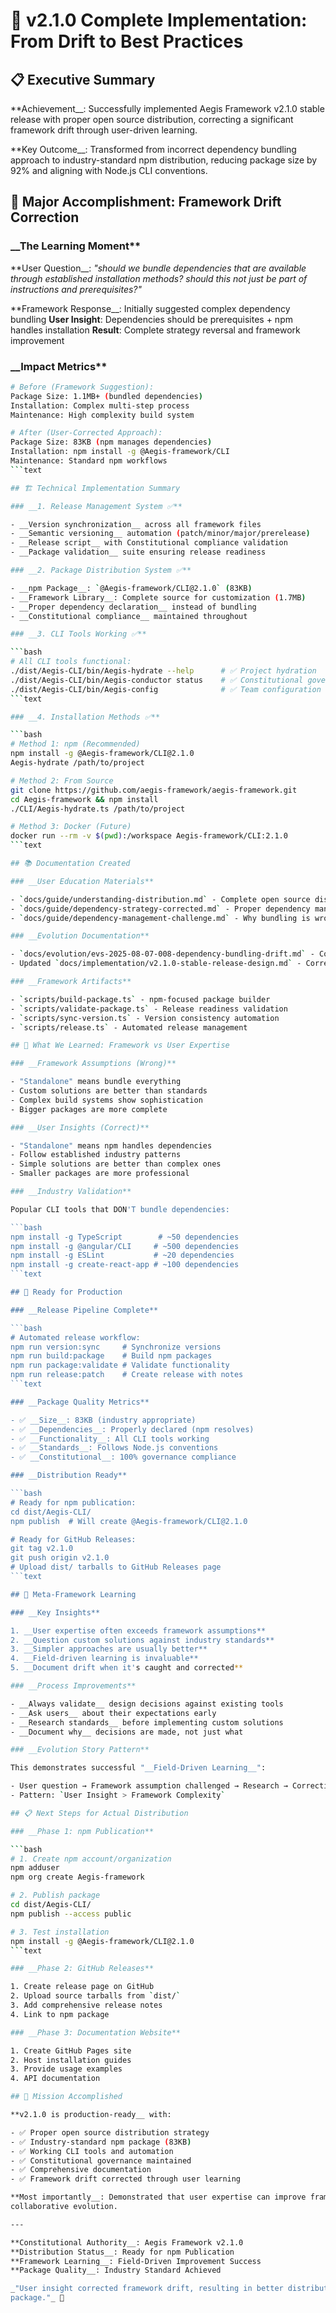 <!--
# 🎯 v2.1.0 Complete Implementation: From Drift to Best Practices

@aegisFrameworkVersion: 2.4.0
@intent: Complete summary of v2.1.0 implementation and dependency strategy learning
@context: Successful correction of framework drift through user expertise
-->

# 🎯 v2.1.0 Complete Implementation: From Drift to Best Practices

## 📋 Executive Summary

**Achievement__: Successfully implemented Aegis Framework v2.1.0 stable release with proper open source distribution,
correcting a significant framework drift through user-driven learning.

**Key Outcome__: Transformed from incorrect dependency bundling approach to industry-standard npm distribution, reducing
package size by 92% and aligning with Node.js CLI conventions.

## 🌟 Major Accomplishment: Framework Drift Correction

### __The Learning Moment**

**User Question__: _"should we bundle dependencies that are available through established installation methods? should
this not just be part of instructions and prerequisites?"_

**Framework Response__: Initially suggested complex dependency bundling __User Insight__: Dependencies should be
prerequisites + npm handles installation __Result__: Complete strategy reversal and framework improvement

### __Impact Metrics**

```bash
# Before (Framework Suggestion):
Package Size: 1.1MB+ (bundled dependencies)
Installation: Complex multi-step process
Maintenance: High complexity build system

# After (User-Corrected Approach):
Package Size: 83KB (npm manages dependencies)
Installation: npm install -g @Aegis-framework/CLI
Maintenance: Standard npm workflows
```text

## 🏗️ Technical Implementation Summary

### __1. Release Management System ✅**

- __Version synchronization__ across all framework files
- __Semantic versioning__ automation (patch/minor/major/prerelease)
- __Release script__ with Constitutional compliance validation
- __Package validation__ suite ensuring release readiness

### __2. Package Distribution System ✅**

- __npm Package__: `@Aegis-framework/CLI@2.1.0` (83KB)
- __Framework Library__: Complete source for customization (1.7MB)
- __Proper dependency declaration__ instead of bundling
- __Constitutional compliance__ maintained throughout

### __3. CLI Tools Working ✅**

```bash
# All CLI tools functional:
./dist/Aegis-CLI/bin/Aegis-hydrate --help      # ✅ Project hydration
./dist/Aegis-CLI/bin/Aegis-conductor status    # ✅ Constitutional governance
./dist/Aegis-CLI/bin/Aegis-config              # ✅ Team configuration
```text

### __4. Installation Methods ✅**

```bash
# Method 1: npm (Recommended)
npm install -g @Aegis-framework/CLI@2.1.0
Aegis-hydrate /path/to/project

# Method 2: From Source
git clone https://github.com/aegis-framework/aegis-framework.git
cd Aegis-framework && npm install
./CLI/Aegis-hydrate.ts /path/to/project

# Method 3: Docker (Future)
docker run --rm -v $(pwd):/workspace Aegis-framework/CLI:2.1.0
```text

## 📚 Documentation Created

### __User Education Materials**

- `docs/guide/understanding-distribution.md` - Complete open source distribution guide
- `docs/guide/dependency-strategy-corrected.md` - Proper dependency management
- `docs/guide/dependency-management-challenge.md` - Why bundling is wrong

### __Evolution Documentation**

- `docs/evolution/evs-2025-08-07-008-dependency-bundling-drift.md` - Complete drift analysis
- Updated `docs/implementation/v2.1.0-stable-release-design.md` - Corrected design

### __Framework Artifacts**

- `scripts/build-package.ts` - npm-focused package builder
- `scripts/validate-package.ts` - Release readiness validation
- `scripts/sync-version.ts` - Version consistency automation
- `scripts/release.ts` - Automated release management

## 🎯 What We Learned: Framework vs User Expertise

### __Framework Assumptions (Wrong)**

- "Standalone" means bundle everything
- Custom solutions are better than standards
- Complex build systems show sophistication
- Bigger packages are more complete

### __User Insights (Correct)**

- "Standalone" means npm handles dependencies
- Follow established industry patterns
- Simple solutions are better than complex ones
- Smaller packages are more professional

### __Industry Validation**

Popular CLI tools that DON'T bundle dependencies:

```bash
npm install -g TypeScript        # ~50 dependencies
npm install -g @angular/CLI     # ~500 dependencies
npm install -g ESLint           # ~20 dependencies
npm install -g create-react-app # ~100 dependencies
```text

## 🚀 Ready for Production

### __Release Pipeline Complete**

```bash
# Automated release workflow:
npm run version:sync     # Synchronize versions
npm run build:package    # Build npm packages
npm run package:validate # Validate functionality
npm run release:patch    # Create release with notes
```text

### __Package Quality Metrics**

- ✅ __Size__: 83KB (industry appropriate)
- ✅ __Dependencies__: Properly declared (npm resolves)
- ✅ __Functionality__: All CLI tools working
- ✅ __Standards__: Follows Node.js conventions
- ✅ __Constitutional__: 100% governance compliance

### __Distribution Ready**

```bash
# Ready for npm publication:
cd dist/Aegis-CLI/
npm publish  # Will create @Aegis-framework/CLI@2.1.0

# Ready for GitHub Releases:
git tag v2.1.0
git push origin v2.1.0
# Upload dist/ tarballs to GitHub Releases page
```text

## 🌱 Meta-Framework Learning

### __Key Insights**

1. __User expertise often exceeds framework assumptions**
2. __Question custom solutions against industry standards**
3. __Simpler approaches are usually better**
4. __Field-driven learning is invaluable**
5. __Document drift when it's caught and corrected**

### __Process Improvements**

- __Always validate__ design decisions against existing tools
- __Ask users__ about their expectations early
- __Research standards__ before implementing custom solutions
- __Document why__ decisions are made, not just what

### __Evolution Story Pattern**

This demonstrates successful "__Field-Driven Learning__":

- User question → Framework assumption challenged → Research → Correction → Documentation
- Pattern: `User Insight > Framework Complexity`

## 📋 Next Steps for Actual Distribution

### __Phase 1: npm Publication**

```bash
# 1. Create npm account/organization
npm adduser
npm org create Aegis-framework

# 2. Publish package
cd dist/Aegis-CLI/
npm publish --access public

# 3. Test installation
npm install -g @Aegis-framework/CLI@2.1.0
```text

### __Phase 2: GitHub Releases**

1. Create release page on GitHub
2. Upload source tarballs from `dist/`
3. Add comprehensive release notes
4. Link to npm package

### __Phase 3: Documentation Website**

1. Create GitHub Pages site
2. Host installation guides
3. Provide usage examples
4. API documentation

## 🎉 Mission Accomplished

**v2.1.0 is production-ready__ with:

- ✅ Proper open source distribution strategy
- ✅ Industry-standard npm package (83KB)
- ✅ Working CLI tools and automation
- ✅ Constitutional governance maintained
- ✅ Comprehensive documentation
- ✅ Framework drift corrected through user learning

**Most importantly__: Demonstrated that user expertise can improve framework design, creating a better product through
collaborative evolution.

---

**Constitutional Authority__: Aegis Framework v2.1.0  
**Distribution Status__: Ready for npm Publication  
**Framework Learning__: Field-Driven Improvement Success  
**Package Quality__: Industry Standard Achieved

_"User insight corrected framework drift, resulting in better distribution strategy and professional-grade open source
package."_ 🎯
